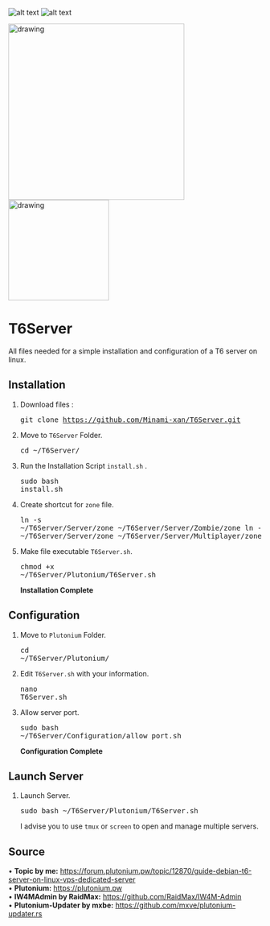 
![alt text](https://img.shields.io/badge/Debian-10-red?logo=Debian)
![alt text](https://img.shields.io/badge/Plutonium-T6-blue)

<img src="https://imgur.com/bBrx8Hf.png" alt="drawing" width="350"/> <img src="https://i.imgur.com/TdpsBgH.png" alt="drawing" width="200"/>
# T6Server
All files needed for a simple installation and configuration of a T6 server on linux.

## Installation
1. Download files : <pre>git clone https://github.com/Minami-xan/T6Server.git </pre>
2. Move to `T6Server` Folder. <pre>cd ~/T6Server/</pre>
3. Run the Installation Script `install.sh` . <pre>sudo bash install.sh</pre>
4. Create shortcut for `zone` file. <pre>ln -s ~/T6Server/Server/zone ~/T6Server/Server/Zombie/zone
ln -s ~/T6Server/Server/zone ~/T6Server/Server/Multiplayer/zone</pre>
5. Make file executable `T6Server.sh`. <pre>chmod +x ~/T6Server/Plutonium/T6Server.sh</pre>
**Installation Complete**

## Configuration
1. Move to `Plutonium` Folder. <pre>cd ~/T6Server/Plutonium/</pre>
2. Edit `T6Server.sh` with your information. <pre>nano T6Server.sh</pre>
3. Allow server port. <pre>sudo bash ~/T6Server/Configuration/allow_port.sh</pre>
**Configuration Complete**

## Launch Server
1. Launch Server. <pre>sudo bash ~/T6Server/Plutonium/T6Server.sh</pre>
   I advise you to use `tmux` or `screen` to open and manage multiple servers.


## Source
• **Topic by me:** https://forum.plutonium.pw/topic/12870/guide-debian-t6-server-on-linux-vps-dedicated-server <br>
• **Plutonium:** https://plutonium.pw <br>
• **IW4MAdmin by RaidMax:** https://github.com/RaidMax/IW4M-Admin <br>
• **Plutonium-Updater by mxbe:** https://github.com/mxve/plutonium-updater.rs <br>